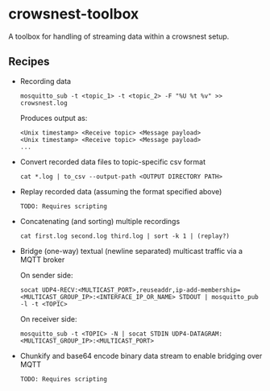 # crowsnest-toolbox
A toolbox for handling of streaming data within a crowsnest setup.

## Recipes

* Recording data
  ```
  mosquitto_sub -t <topic_1> -t <topic_2> -F "%U %t %v" >> crowsnest.log
  ```
  Produces output as:
  ```
  <Unix timestamp> <Receive topic> <Message payload>
  <Unix timestamp> <Receive topic> <Message payload>
  ...
  ```

* Convert recorded data files to topic-specific csv format
  ```
  cat *.log | to_csv --output-path <OUTPUT DIRECTORY PATH>
  ```

* Replay recorded data (assuming the format specified above)
  ```
  TODO: Requires scripting
  ```

* Concatenating (and sorting) multiple recordings
  ```
  cat first.log second.log third.log | sort -k 1 | (replay?)
  ```

* Bridge (one-way) textual (newline separated) multicast traffic via a MQTT broker
  
  On sender side:
  ```
  socat UDP4-RECV:<MULTICAST_PORT>,reuseaddr,ip-add-membership=<MULTICAST_GROUP_IP>:<INTERFACE_IP_OR_NAME> STDOUT | mosquitto_pub -l -t <TOPIC>
  ```

  On receiver side:
  ```
  mosquitto_sub -t <TOPIC> -N | socat STDIN UDP4-DATAGRAM:<MULTICAST_GROUP_IP>:<MULTICAST_PORT>
  ```

* Chunkify and base64 encode binary data stream to enable bridging over MQTT
  ```
  TODO: Requires scripting
  ```
  
